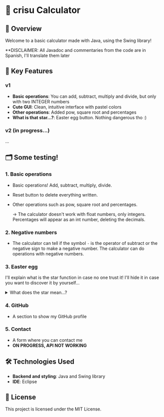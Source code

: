 # 🐹 crisu Calculator

## 👀 Overview

Welcome to a basic calculator made with Java, using the Swing library!

**DISCLAIMER: All Javadoc and commentaries from the code are in Spanish, I'll translate them later

## 🌟 Key Features

### v1
- **Basic operations**: You can add, subtract, multiply and divide, but only with two INTEGER numbers
- **Cute GUI**: Clean, intuitive interface with pastel colors
- **Other operations**: Added pow, square root and percentages
- **What is that star...?**: Easter egg button. Nothing dangerous tho :)

### v2 (in progress...)
...

## 🗂️ Some testing!

### 1. Basic operations
- Basic operations! Add, subtract, multiply, divide.

- Reset button to delete everything written.

- Other operations such as pow, square root and percentages.

	-> The calculator doesn't work with float numbers, only integers. Percentages will appear as an int number, deleting the decimals.

### 2. Negative numbers
- The calculator can tell if the symbol `-` is the operator of subtract or the negative sign to make a negative number. The calculator can do operations with negative numbers.


### 3.  Easter egg
I'll explain what is the star function in case no one trust it! I'll hide it in case you want to discover it by yourself...

<details>
  <summary>What does the star mean...?</summary>
  The pink button with a white start just redirects to my GitHub profile when clicked.
  
</details>

### 4. GitHub
- A section to show my GitHub profile

### 5. Contact
- A form where you can contact me
- **ON PROGRESS, API NOT WORKING**

## 🛠️ Technologies Used

- **Backend and styling**: Java and Swing library
- **IDE**: Eclipse

## 📄 License

This project is licensed under the MIT License.
